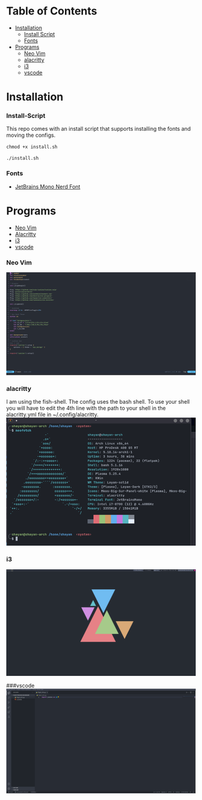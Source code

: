 # Table of Contents
- [Installation](#Installation)
	- [Install Script](#Install-Script)
	- [Fonts](#Fonts)
- [Programs](#Programs)
	- [Neo Vim](#nvim) 
	- [alacritty](#alacritty)
	- [i3](#i3)
	- [vscode](#vscode)

# Installation
### Install-Script
This repo comes with an install script that supports installing the fonts and moving the configs.
```
chmod +x install.sh
```
```
./install.sh
```
### Fonts
- [JetBrains Mono Nerd Font](https://github.com/ryanoasis/nerd-fonts/tree/master/patched-fonts/JetBrainsMono/Ligatures)

# Programs
- [Neo Vim](http://neovim.io/)
- [Alacritty](https://github.com/alacritty/alacritty)
- [i3](https://i3wm.org/)
- [vscode](https://code.visualstudio.com/)

### Neo Vim
![nvim screenshot](assets/screenshots/nvim.png)

### alacritty
I am using the fish-shell. The config uses the bash shell. To use your shell you will have to edit the 4th line with the path to your shell in the alacritty.yml file in ~/.config/alacritty. 
![alacritty screenshot](assets/screenshots/alacritty.png)

### i3
![i3 screenshot](assets/screenshots/i3.png)

###vscode
![vscode screenshot](assets/screenshots/vscode.png)
